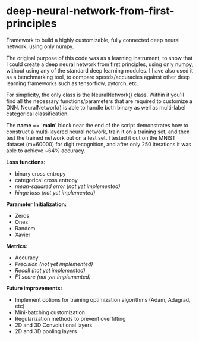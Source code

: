 # deep-neural-network-from-first-principles
Framework to build a highly customizable, fully connected deep neural network, using only numpy. 

The original purpose of this code was as a learning instrument, to show that I could create a deep neural network from first principles, using only numpy, without using any of the standard deep learning modules. I have also used it as a benchmarking tool, to compare speeds/accuracies against other deep learning frameworks such as tensorflow, pytorch, etc.

For simplicity, the only class is the NeuralNetwork() class. Within it you'll find all the necessary functions/parameters that are required to customize a DNN. NeuralNetwork() is able to handle both binary as well as multi-label categorical classification.

The __name__ == '__main__' block near the end of the script demonstrates how to construct a multi-layered neural network, train it on a training set, and then test the trained network out on a test set. I tested it out on the MNIST dataset (m=60000) for digit recognition, and after only 250 iterations it was able to achieve ~64% accuracy.

<b>Loss functions:</b>
 - binary cross entropy
 - categorical cross entropy
 - <i>mean-squared error (not yet implemented)</i>
 - <i>hinge loss (not yet implemented)</i>
 
 <b>Parameter Initialization:</b>
 - Zeros
 - Ones
 - Random
 - Xavier
 
 <b>Metrics:</b>
 - Accuracy
 - <i>Precision (not yet implemented)</i>
 - <i>Recall (not yet implemented)</i>
 - <i>F1 score (not yet implemented)</i>
 
 <b>Future improvements:</b>
 - Implement options for training optimization algorithms (Adam, Adagrad, etc)
 - Mini-batching customization
 - Regularization methods to prevent overfitting
 - 2D and 3D Convolutional layers
 - 2D and 3D pooling layers
